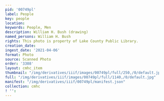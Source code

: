 ```yaml
---
pid: '00749pl'
label: People
key: people
location: 
keywords: People, Men
description: William H. Bush (drawing)
named_persons: William H. Bush
rights: This photo is property of Lake County Public Library.
creation_date: 
ingest_date: '2021-04-06'
format: Photo
source: Scanned Photo
order: '3308'
layout: cmhc_item
thumbnail: "/img/derivatives/iiif/images/00749pl/full/250,/0/default.jpg"
full: "/img/derivatives/iiif/images/00749pl/full/1140,/0/default.jpg"
manifest: "/img/derivatives/iiif/00749pl/manifest.json"
collection: cmhc
! '': 
---
```

